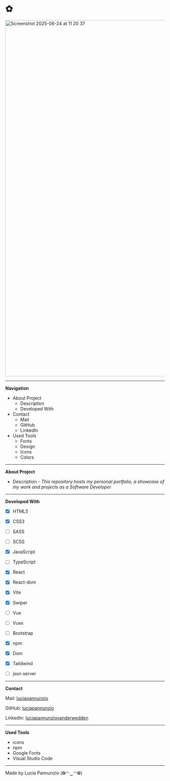 # ✿




<img width="1126" alt="Screenshot 2025-06-24 at 11 20 37" src="https://github.com/user-attachments/assets/f9165bc3-822b-4a99-8b8e-c41912be63b6" />

  
  
  
  * * *


**Navigation**
 - About Project
    - Description
    - Developed With
 - Contact
    - Mail
    - GitHub  
    - LinkedIn
 - Used Tools
    - Fonts
    - Design
    - Icons
    - Colors


* * *


**About Project**
 - Description -
*This repository hosts my personal portfolio, a showcase of my work and projects as a Software Developer*

* * *


**Developed With**
 - [x] HTML5
 - [x] CSS3
 - [ ] SASS
 - [ ] SCSS
 - [x] JavaScript
 - [ ] TypeScript
 - [x] React
 - [x] React-dom
 - [x] Vite
 - [x] Swiper
 - [ ] Vue
 - [ ] Vuex 
 - [ ] Bootstrap
 - [x] npm
 - [x] Dom
 - [x] Taildwind
 - [ ] json server

 
 * * *
 
 
**Contact**

Mail: [luciapannunzio](https://mail.google.com/mail/u/0/#inbox)

GitHub: [luciapannunzio](https://github.com/luciapannunzio/)

LinkedIn: [luciapannunziovanderwedden](https://www.linkedin.com/in/luciapannunziovanderwedden/)


* * *


**Used Tools**
- icons
- npm
- Google Fonts
- Visual Studio Code


* * *



Made by Lucia Pannunzio (✿◠‿◠✿)
